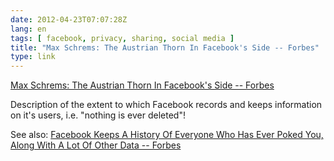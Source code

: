 ```yaml
---
date: 2012-04-23T07:07:28Z
lang: en
tags: [ facebook, privacy, sharing, social media ]
title: "Max Schrems: The Austrian Thorn In Facebook's Side -- Forbes"
type: link
---
```


[Max Schrems: The Austrian Thorn In Facebook's Side --
Forbes](http://www.forbes.com/sites/kashmirhill/2012/02/07/the-austrian-thorn-in-facebooks-side/)

Description of the extent to which Facebook records and keeps
information on it's users, i.e. "nothing is ever deleted"!

See also: [Facebook Keeps A History Of Everyone Who Has Ever Poked You,
Along With A Lot Of Other Data --
Forbes](http://www.forbes.com/sites/kashmirhill/2011/09/27/facebook-keeps-a-history-of-everyone-who-has-ever-poked-you-along-with-a-lot-of-other-data/)

